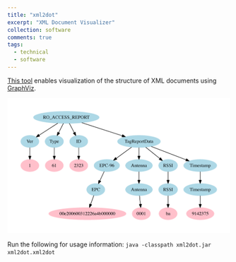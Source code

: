 ```yaml
---
title: "xml2dot"
excerpt: "XML Document Visualizer"
collection: software
comments: true
tags: 
  - technical
  - software
---
```


[This tool](/files/xml2dot.jar) enables visualization of the structure of XML documents using [GraphViz](http://www.graphviz.org/).  

![Example Visualization of an Impinj RFID XML Data Report](/files/media/software-xml2dot/rodataxml.png "Example Visualization of an Impinj RFID XML Data Report")

Run the following for usage information:
`java -classpath xml2dot.jar xml2dot.xml2dot` 